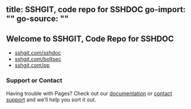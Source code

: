 title: SSHGIT, code repo for SSHDOC
go-import: ""
go-source: ""
---

## Welcome to SSHGIT, Code Repo for SSHDOC

* [sshgit.com/sshdoc](/sshdoc)
* [sshgit.com/boltsec](/boltsec)
* [sshgit.com/pp](/pp)


### Support or Contact

Having trouble with Pages? Check out our [documentation](https://docs.github.com/categories/github-pages-basics/) or [contact support](https://github.com/contact) and we’ll help you sort it out.
